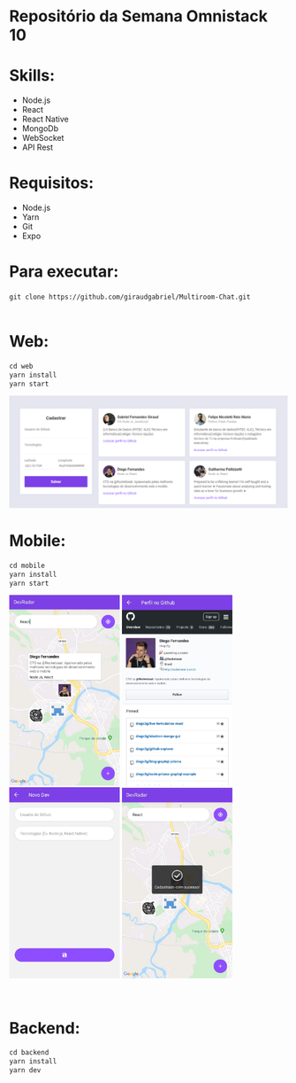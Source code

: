 # Repositório da Semana Omnistack 10
# Skills:
- Node.js
- React 
- React Native
- MongoDb
- WebSocket
- API Rest

# Requisitos:
- Node.js
- Yarn
- Git
- Expo

# Para executar:
`git clone https://github.com/giraudgabriel/Multiroom-Chat.git`
<br>
<br>
# Web:
```
cd web
yarn install
yarn start
```


<img src="images/web.png">
<br>

# Mobile:
```
cd mobile
yarn install
yarn start
```
<p>
<img src="images/mobile1.jpeg" width="200">
<img src="images/mobile2.jpeg" width="200">
<img src="images/mobile3.jpeg" width="200">
<img src="images/mobile4.jpeg" width="200">
</p>

<br>

# Backend:
```
cd backend
yarn install
yarn dev
```

